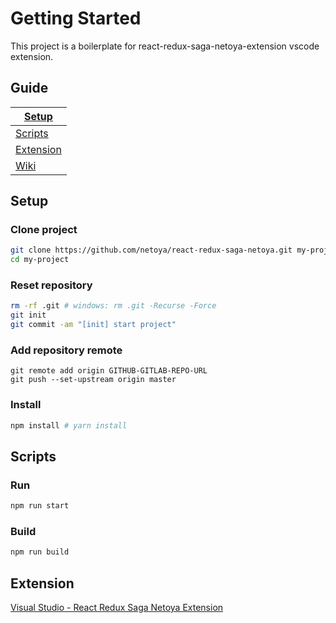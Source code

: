 # Getting Started

This project is a boilerplate for react-redux-saga-netoya-extension vscode extension.

## Guide

| [Setup](#setup)                                                |
| -------------------------------------------------------------- |
| [Scripts](#scripts)                                            |
| [Extension](#extension)                                        |
| [Wiki](https://github.com/netoya/react-redux-saga-netoya/wiki) |

## Setup

### Clone project

```sh
git clone https://github.com/netoya/react-redux-saga-netoya.git my-project
cd my-project
```

### Reset repository

```sh
rm -rf .git # windows: rm .git -Recurse -Force
git init
git commit -am "[init] start project"
```

### Add repository remote

```
git remote add origin GITHUB-GITLAB-REPO-URL
git push --set-upstream origin master
```

### Install

```sh
npm install # yarn install
```

## Scripts

### Run

```sh
npm run start

```

### Build

```sh
npm run build
```

## Extension

[Visual Studio - React Redux Saga Netoya Extension](https://marketplace.visualstudio.com/items?itemName=netoya.react-redux-saga-netoya-extension)

